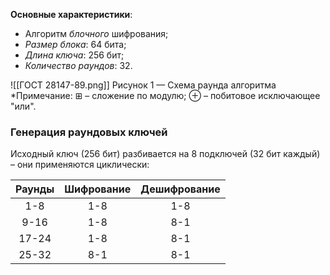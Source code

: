 **Основные характеристики**:
- Алгоритм *блочного* шифрования;
- *Размер блока*: 64 бита;
- *Длина ключа*: 256 бит;
- *Количество раундов*: 32.

![[ГОСТ 28147-89.png]]
Рисунок 1 — Схема раунда алгоритма
*Примечание: $\boxplus$ – сложение по модулю; $\oplus$ – побитовое исключающее "или".

### Генерация раундовых ключей

Исходный ключ (256 бит) разбивается на 8 подключей (32 бит каждый) – они применяются циклически:

| Раунды | Шифрование | Дешифрование |
| :-: | :-: | :-: |
| 1-8 | 1-8 | 1-8 |
| 9-16 | 1-8 | 8-1 |
| 17-24 | 1-8 | 8-1 |
| 25-32 | 8-1 | 8-1 |


